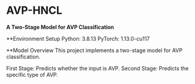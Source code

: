 # AVP-HNCL

**A Two-Stage Model for AVP Classification**

**Environment Setup
Python: 3.8.13
PyTorch: 1.13.0-cu117

**Model Overview
This project implements a two-stage model for AVP classification.

First Stage: Predicts whether the input is AVP.
Second Stage: Predicts the specific type of AVP.

